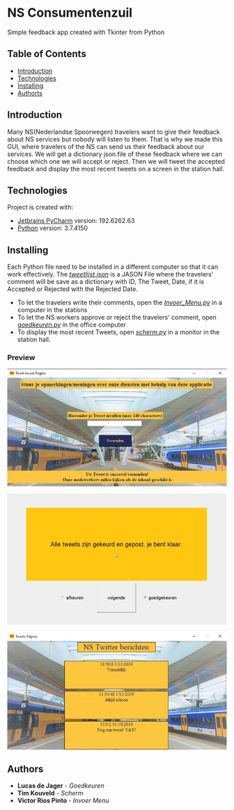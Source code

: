 # NS Consumentenzuil
Simple feedback app created with Tkinter from Python

## Table of Contents
* [Introduction](#Introduction)
* [Technologies](#Technologies)
* [Installing](#Installing)
* [Authorts](#Authors)

## Introduction
Many NS(Nederlandse Spoorwegen) travelers want to give their feedback about NS services but nobody will listen to them. That is why we made this GUI, where travelers of the NS can send us their feedback about our services. We will get a dictionary json.file of these feedback where we can choose which one we will accept or reject. Then we will tweet the accepted feedback and display the most recent tweets on a screen in the station hall.

## Technologies
 Project is created with:
* [Jetbrains PyCharm](https://www.jetbrains.com/products.html) version: 192.6262.63
* [Python](https://www.python.org) version: 3.7.4150

## Installing
Each Python file need to be installed in a different computer so that it can work effectively. The [*tweetlijst.json*](https://github.com/victor1rp/Consumentenzuil/blob/master/tweetlijst.json) is a JASON File where the travelers' comment will be save as a dictionary with ID, The Tweet, Date, if it is Accepted or Rejected with the Rejected Date.
* To let the travelers write their comments, open the [*Invoer_Menu.py*](https://github.com/victor1rp/Consumentenzuil/blob/master/Invoer_Menu.py) in a computer in the stations
* To let the NS workers approve or reject the travelers' comment, open [*goedkeuren.py*](https://github.com/victor1rp/Consumentenzuil/blob/master/goedkeuren.py) in the office computer
* To display the most recent Tweets, open [*scherm.py*](https://github.com/victor1rp/Consumentenzuil/blob/master/scherm.py) in a monitor in the station hall.

### Preview
![**Invoer_Menu.py**](https://github.com/victor1rp/Consumentenzuil/blob/master/Screenshots/Invoer_Menu_screenshot.png)

![**goedkeuren.py**](https://github.com/victor1rp/Consumentenzuil/blob/master/Screenshots/Goedkeuren_screenshot.png)

![**scherm.py**](https://github.com/victor1rp/Consumentenzuil/blob/master/Screenshots/Scherm_screenshot.png)

## Authors
* **Lucas de Jager** - *Goedkeuren*
* **Tim Kouveld** - *Scherm*
* **Victor Rios Pinto** - *Invoer Menu*
